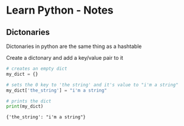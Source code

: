 # Learn Python - Notes

## Dictonaries

Dictonaries in python are the same thing as a hashtable

Create a dictonary and add a key/value pair to it

```python
# creates an empty dict
my_dict = {}

# sets the 0 key to 'the string' and it's value to "i'm a string"
my_dict['the_string'] = "i'm a string"

# prints the dict
print(my_dict)
```
```output
{'the_string': "i'm a string"}
```


